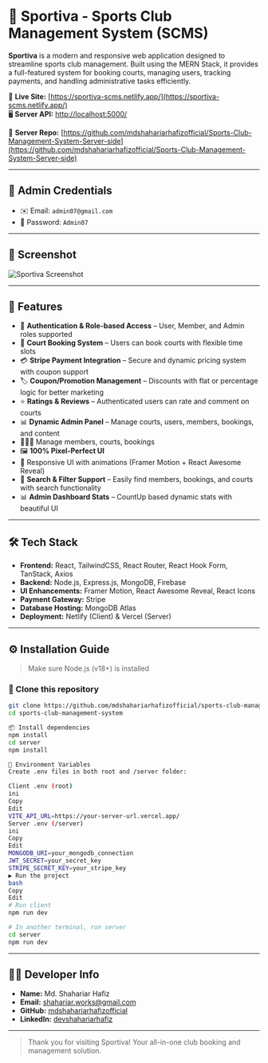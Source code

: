 # 🏀 Sportiva - Sports Club Management System (SCMS)

**Sportiva** is a modern and responsive web application designed to streamline sports club management. Built using the MERN Stack, it provides a full-featured system for booking courts, managing users, tracking payments, and handling administrative tasks efficiently.

🔗 **Live Site:** [https://sportiva-scms.netlify.app/](https://sportiva-scms.netlify.app/)  
🖥 **Server API:** [http://localhost:5000/](http://localhost:5000/)

🔧 **Server Repo:** [https://github.com/mdshahariarhafizofficial/Sports-Club-Management-System-Server-side](https://github.com/mdshahariarhafizofficial/Sports-Club-Management-System-Server-side)

---

## 👤 Admin Credentials

- ✉️ Email: `admin07@gmail.com`  
- 🔐 Password: `Admin07`

---

## 📸 Screenshot

![Sportiva Screenshot](https://i.postimg.cc/ydTC1J1d/localhost-5173-2.png)

---

## 🚀 Features

- 🔐 **Authentication & Role-based Access** – User, Member, and Admin roles supported
- 🎾 **Court Booking System** – Users can book courts with flexible time slots
- 💳 **Stripe Payment Integration** – Secure and dynamic pricing system with coupon support
- 🏷️ **Coupon/Promotion Management** – Discounts with flat or percentage logic for better marketing
- ⭐ **Ratings & Reviews** – Authenticated users can rate and comment on courts
- 📊 **Dynamic Admin Panel** – Manage courts, users, members, bookings, and content
- 🧑‍🤝‍🧑 Manage members, courts, bookings
- 🖼️ **100% Pixel-Perfect UI**
- 🌈 Responsive UI with animations (Framer Motion + React Awesome Reveal)
- 🔎 **Search & Filter Support** – Easily find members, bookings, and courts with search functionality
- 📊 **Admin Dashboard Stats** – CountUp based dynamic stats with beautiful UI

---

## 🛠️ Tech Stack

- **Frontend:** React, TailwindCSS, React Router, React Hook Form, TanStack, Axios  
- **Backend:** Node.js, Express.js, MongoDB, Firebase  
- **UI Enhancements:** Framer Motion, React Awesome Reveal, React Icons  
- **Payment Gateway:** Stripe  
- **Database Hosting:** MongoDB Atlas  
- **Deployment:** Netlify (Client) & Vercel (Server)

---

## ⚙️ Installation Guide

> Make sure Node.js (v18+) is installed

### 🔽 Clone this repository

```bash
git clone https://github.com/mdshahariarhafizofficial/sports-club-management-system.git
cd sports-club-management-system

📦 Install dependencies
npm install
cd server
npm install

🧪 Environment Variables
Create .env files in both root and /server folder:

Client .env (root)
ini
Copy
Edit
VITE_API_URL=https://your-server-url.vercel.app/
Server .env (/server)
ini
Copy
Edit
MONGODB_URI=your_mongodb_connection
JWT_SECRET=your_secret_key
STRIPE_SECRET_KEY=your_stripe_key
▶️ Run the project
bash
Copy
Edit
# Run client
npm run dev

# In another terminal, run server
cd server
npm run dev

```
---

## 👨‍💻 Developer Info

- **Name:** Md. Shahariar Hafiz  
- **Email:** shahariar.works@gmail.com  
- **GitHub:** [mdshahariarhafizofficial](https://github.com/mdshahariarhafizofficial)  
- **LinkedIn:** [devshahariarhafiz](https://www.linkedin.com/in/devshahariarhafiz)


---

> Thank you for visiting Sportiva! Your all-in-one club booking and management solution.
